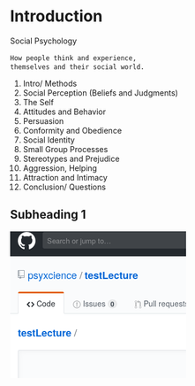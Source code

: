 # Introduction

Social Psychology
```
How people think and experience,
themselves and their social world.
```
01. Intro/ Methods  
02. Social Perception (Beliefs and Judgments)
03. The Self
04. Attitudes and Behavior
05. Persuasion
06. Conformity and Obedience
07. Social Identity
08. Small Group Processes
09. Stereotypes and Prejudice
10. Aggression, Helping
11. Attraction and Intimacy
12. Conclusion/ Questions 

## Subheading 1

![Alt text](test.png?raw=true "Test Image")
